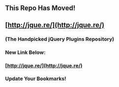 ## This Repo Has Moved!

## [http://jque.re/](http://jque.re/)

### (The Handpicked jQuery Plugins Repository)

### New Link Below:

### [http://jque.re/](http://jque.re/)

### Update Your Bookmarks!






